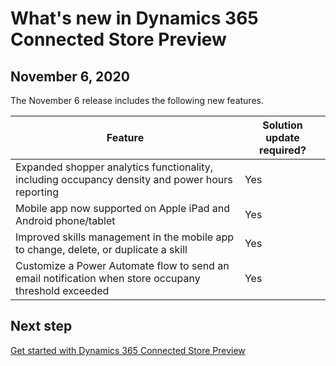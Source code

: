 

# What's new in Dynamics 365 Connected Store Preview

## November 6, 2020

The November 6 release includes the following new features.

| Feature | Solution update required? |
|----------------------------------------------------------------------------------------|------|
|Expanded shopper analytics functionality, including occupancy density and power hours reporting|Yes|
|Mobile app now supported on Apple iPad and Android phone/tablet|Yes|
|Improved skills management in the mobile app to change, delete, or duplicate a skill|Yes|
|Customize a Power Automate flow to send an email notification when store occupany threshold exceeded|Yes|

## Next step

[Get started with Dynamics 365 Connected Store Preview](get-started.md)
